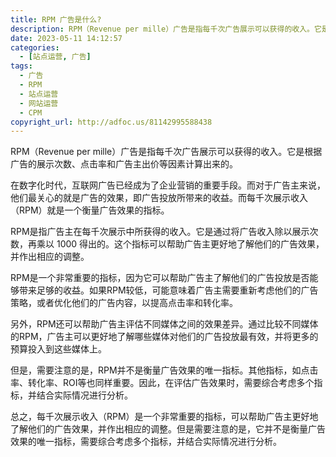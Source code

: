 ```yaml
---
title: RPM 广告是什么?
description: RPM（Revenue per mille）广告是指每千次广告展示可以获得的收入。它是根据广告的展示次数、点击率和广告主出价等因素计算出来的。
date: 2023-05-11 14:12:57
categories:
  - [站点运营, 广告]
tags:
  - 广告
  - RPM
  - 站点运营
  - 网站运营
  - CPM
copyright_url: http://adfoc.us/81142995588438
---
```


RPM（Revenue per mille）广告是指每千次广告展示可以获得的收入。它是根据广告的展示次数、点击率和广告主出价等因素计算出来的。

<ins class="adsbygoogle" style="display:block; text-align:center;"  data-ad-layout="in-article" data-ad-format="fluid" data-ad-client="ca-pub-7962287588031867" data-ad-slot="2542544532"></ins><script> (adsbygoogle = window.adsbygoogle || []).push({});</script>

在数字化时代，互联网广告已经成为了企业营销的重要手段。而对于广告主来说，他们最关心的就是广告的效果，即广告投放所带来的收益。而每千次展示收入（RPM）就是一个衡量广告效果的指标。

RPM是指广告主在每千次展示中所获得的收入。它是通过将广告收入除以展示次数，再乘以 1000 得出的。这个指标可以帮助广告主更好地了解他们的广告效果，并作出相应的调整。

RPM是一个非常重要的指标，因为它可以帮助广告主了解他们的广告投放是否能够带来足够的收益。如果RPM较低，可能意味着广告主需要重新考虑他们的广告策略，或者优化他们的广告内容，以提高点击率和转化率。

另外，RPM还可以帮助广告主评估不同媒体之间的效果差异。通过比较不同媒体的RPM，广告主可以更好地了解哪些媒体对他们的广告投放最有效，并将更多的预算投入到这些媒体上。

但是，需要注意的是，RPM并不是衡量广告效果的唯一指标。其他指标，如点击率、转化率、ROI等也同样重要。因此，在评估广告效果时，需要综合考虑多个指标，并结合实际情况进行分析。

总之，每千次展示收入（RPM）是一个非常重要的指标，可以帮助广告主更好地了解他们的广告效果，并作出相应的调整。但是需要注意的是，它并不是衡量广告效果的唯一指标，需要综合考虑多个指标，并结合实际情况进行分析。
